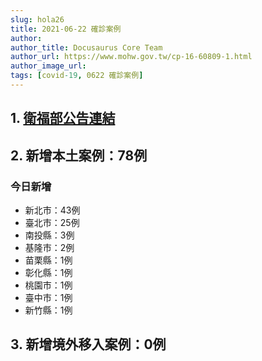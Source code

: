 ```yaml
---
slug: hola26
title: 2021-06-22 確診案例
author: 
author_title: Docusaurus Core Team
author_url: https://www.mohw.gov.tw/cp-16-60809-1.html
author_image_url: 
tags: [covid-19, 0622 確診案例]
---
```


## 1. [衛福部公告連結](https://www.cdc.gov.tw/Bulletin/Detail/7IX7KD-nM2TmIYgml7lDWg?typeid=9)

## 2. 新增本土案例：78例

### 今日新增
* 新北市：43例
* 臺北市：25例
* 南投縣：3例
* 基隆市：2例
* 苗栗縣：1例
* 彰化縣：1例
* 桃園市：1例
* 臺中市：1例
* 新竹縣：1例

## 3. 新增境外移入案例：0例
